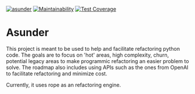 [![asunder](https://github.com/lalmei/asunder/actions/workflows/main.yml/badge.svg?branch=main)](https://github.com/lalmei/asunder/actions/workflows/main.yml) [![Maintainability](https://api.codeclimate.com/v1/badges/67d0f7c0715d81bef5f9/maintainability)](https://codeclimate.com/github/lalmei/asunder/maintainability) [![Test Coverage](https://api.codeclimate.com/v1/badges/67d0f7c0715d81bef5f9/test_coverage)](https://codeclimate.com/github/lalmei/asunder/test_coverage)


# Asunder 

This project is meant to be used to help and facilitate refactoring python code. The goals are to focus on 'hot' areas, high complexity, churn, potential legacy areas to make programmic refactoring an easier problem to solve. The roadmap also includes using APIs such as the ones from OpenAI to facilitate refactoring and minimize cost. 

Currently, it uses rope as an refactoring engine. 
